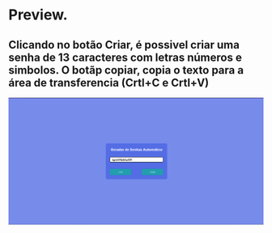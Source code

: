 <h1>Preview.</h1>
<h2>Clicando no botão Criar, é possivel criar uma senha de 13 caracteres com letras números e simbolos. O botãp copiar, copia o texto para a área de transferencia (Crtl+C e Crtl+V)</h2>
<img src="overview.png">
